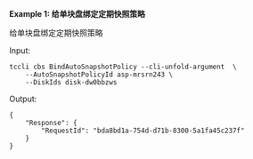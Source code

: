 **Example 1: 给单块盘绑定定期快照策略**

给单块盘绑定定期快照策略

Input: 

```
tccli cbs BindAutoSnapshotPolicy --cli-unfold-argument  \
    --AutoSnapshotPolicyId asp-mrsrn243 \
    --DiskIds disk-dw0bbzws
```

Output: 
```
{
    "Response": {
        "RequestId": "bda8bd1a-754d-d71b-8300-5a1fa45c237f"
    }
}
```

